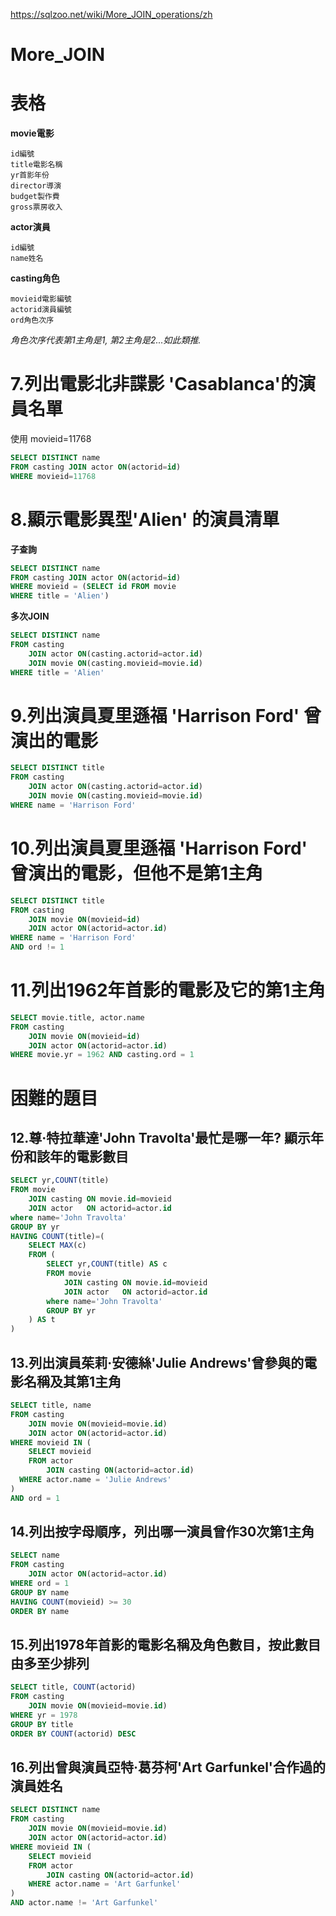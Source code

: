 
https://sqlzoo.net/wiki/More_JOIN_operations/zh

# More_JOIN

# 表格

**movie電影**
    
    id編號
    title電影名稱
    yr首影年份
    director導演
    budget製作費
    gross票房收入

**actor演員**

    id編號
    name姓名

**casting角色**

    movieid電影編號
    actorid演員編號
    ord角色次序

*角色次序代表第1主角是1, 第2主角是2...如此類推.*


# 7.列出電影北非諜影 'Casablanca'的演員名單

使用 movieid=11768

```sql
SELECT DISTINCT name
FROM casting JOIN actor ON(actorid=id)
WHERE movieid=11768
```

# 8.顯示電影異型'Alien' 的演員清單

**子查詢**

```sql
SELECT DISTINCT name
FROM casting JOIN actor ON(actorid=id)
WHERE movieid = (SELECT id FROM movie
WHERE title = 'Alien')
```

**多次JOIN**

```sql
SELECT DISTINCT name
FROM casting 
    JOIN actor ON(casting.actorid=actor.id)
    JOIN movie ON(casting.movieid=movie.id)
WHERE title = 'Alien'
```

# 9.列出演員夏里遜福 'Harrison Ford' 曾演出的電影

```sql
SELECT DISTINCT title
FROM casting 
    JOIN actor ON(casting.actorid=actor.id)
    JOIN movie ON(casting.movieid=movie.id)
WHERE name = 'Harrison Ford'
```

# 10.列出演員夏里遜福 'Harrison Ford' 曾演出的電影，但他不是第1主角

```sql
SELECT DISTINCT title
FROM casting 
    JOIN movie ON(movieid=id)
    JOIN actor ON(actorid=actor.id)
WHERE name = 'Harrison Ford'
AND ord != 1
```

# 11.列出1962年首影的電影及它的第1主角

```sql
SELECT movie.title, actor.name
FROM casting 
    JOIN movie ON(movieid=id)
    JOIN actor ON(actorid=actor.id)
WHERE movie.yr = 1962 AND casting.ord = 1
```

# 困難的題目

## 12.尊·特拉華達'John Travolta'最忙是哪一年? 顯示年份和該年的電影數目

```sql
SELECT yr,COUNT(title) 
FROM movie 
    JOIN casting ON movie.id=movieid
    JOIN actor   ON actorid=actor.id
where name='John Travolta'
GROUP BY yr
HAVING COUNT(title)=(
    SELECT MAX(c) 
    FROM (
        SELECT yr,COUNT(title) AS c 
        FROM movie 
            JOIN casting ON movie.id=movieid
            JOIN actor   ON actorid=actor.id
        where name='John Travolta'
        GROUP BY yr
    ) AS t
)
```

## 13.列出演員茱莉·安德絲'Julie Andrews'曾參與的電影名稱及其第1主角

```sql
SELECT title, name 
FROM casting 
    JOIN movie ON(movieid=movie.id)
    JOIN actor ON(actorid=actor.id)
WHERE movieid IN (
    SELECT movieid 
    FROM actor 
        JOIN casting ON(actorid=actor.id)
  WHERE actor.name = 'Julie Andrews'
)
AND ord = 1
```

## 14.列出按字母順序，列出哪一演員曾作30次第1主角

```sql
SELECT name 
FROM casting 
    JOIN actor ON(actorid=actor.id)
WHERE ord = 1 
GROUP BY name
HAVING COUNT(movieid) >= 30
ORDER BY name
```

## 15.列出1978年首影的電影名稱及角色數目，按此數目由多至少排列

```sql
SELECT title, COUNT(actorid) 
FROM casting 
    JOIN movie ON(movieid=movie.id)
WHERE yr = 1978
GROUP BY title
ORDER BY COUNT(actorid) DESC
```

## 16.列出曾與演員亞特·葛芬柯'Art Garfunkel'合作過的演員姓名

```sql
SELECT DISTINCT name 
FROM casting 
    JOIN movie ON(movieid=movie.id)
    JOIN actor ON(actorid=actor.id)
WHERE movieid IN (
    SELECT movieid 
    FROM actor 
        JOIN casting ON(actorid=actor.id)
    WHERE actor.name = 'Art Garfunkel'
)
AND actor.name != 'Art Garfunkel'
```



